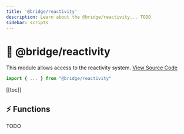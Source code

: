 ```yaml
---
title: '@bridge/reactivity'
description: Learn about the @bridge/reactivity... TODO
sidebar: scripts
---
```


# 🧨 @bridge/reactivity

This module allows access to the reactivity system.
[View Source Code](https://github.com/bridge-core/editor/blob/main/src/components/Extensions/Scripts/Modules/reactivity.ts)

```js
import { ... } from "@bridge/reactivity"
```

[[toc]]

## ⚡ Functions

TODO
